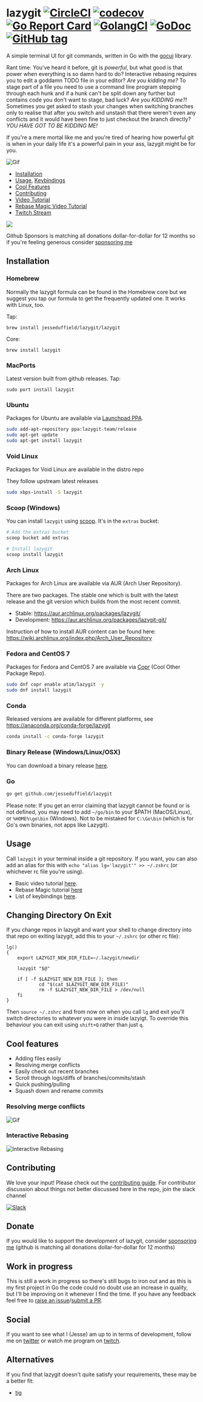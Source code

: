 # lazygit [![CircleCI](https://circleci.com/gh/jesseduffield/lazygit.svg?style=svg)](https://circleci.com/gh/jesseduffield/lazygit) [![codecov](https://codecov.io/gh/jesseduffield/lazygit/branch/master/graph/badge.svg)](https://codecov.io/gh/jesseduffield/lazygit) [![Go Report Card](https://goreportcard.com/badge/github.com/jesseduffield/lazygit)](https://goreportcard.com/report/github.com/jesseduffield/lazygit) [![GolangCI](https://golangci.com/badges/github.com/jesseduffield/lazygit.svg)](https://golangci.com) [![GoDoc](https://godoc.org/github.com/jesseduffield/lazygit?status.svg)](http://godoc.org/github.com/jesseduffield/lazygit) [![GitHub tag](https://img.shields.io/github/tag/jesseduffield/lazygit.svg)]()

A simple terminal UI for git commands, written in Go with the [gocui](https://github.com/jroimartin/gocui 'gocui') library.

Rant time: You've heard it before, git is _powerful_, but what good is that power when everything is so damn hard to do? Interactive rebasing requires you to edit a goddamn TODO file in your editor? *Are you kidding me?* To stage part of a file you need to use a command line program stepping through each hunk and if a hunk can't be split down any further but contains code you don't want to stage, bad luck? *Are you KIDDING me?!* Sometimes you get asked to stash your changes when switching branches only to realise that after you switch and unstash that there weren't even any conflicts and it would have been fine to just checkout the branch directly? *YOU HAVE GOT TO BE KIDDING ME!* 

If you're a mere mortal like me and you're tired of hearing how powerful git is when in your daily life it's a powerful pain in your ass, lazygit might be for you.

![Gif](/docs/resources/lazygit-example.gif)

- [Installation](https://github.com/jesseduffield/lazygit#installation)
- [Usage](https://github.com/jesseduffield/lazygit#usage),
  [Keybindings](/docs/keybindings)
- [Cool Features](https://github.com/jesseduffield/lazygit#cool-features)
- [Contributing](https://github.com/jesseduffield/lazygit#contributing)
- [Video Tutorial](https://youtu.be/VDXvbHZYeKY)
- [Rebase Magic Video Tutorial](https://youtu.be/4XaToVut_hs)
- [Twitch Stream](https://www.twitch.tv/jesseduffield)

[<img src="https://i.imgur.com/sVEktDn.png">](https://youtu.be/CPLdltN7wgE)

Github Sponsors is matching all donations dollar-for-dollar for 12 months so if you're feeling generous consider [sponsoring me](https://github.com/sponsors/jesseduffield)

## Installation

### Homebrew
Normally the lazygit formula can be found in the Homebrew core but we suggest you tap our formula to get the frequently updated one. It works with Linux, too.

Tap:
```
brew install jesseduffield/lazygit/lazygit
```

Core:

```
brew install lazygit
```

### MacPorts
Latest version built from github releases.
Tap:
```
sudo port install lazygit
```

### Ubuntu

Packages for Ubuntu are available via [Launchpad PPA](https://launchpad.net/~lazygit-team).

```sh
sudo add-apt-repository ppa:lazygit-team/release
sudo apt-get update
sudo apt-get install lazygit
```

### Void Linux

Packages for Void Linux are available in the distro repo

They follow upstream latest releases

```sh
sudo xbps-install -S lazygit
```
### Scoop (Windows)

You can install `lazygit` using [scoop](https://scoop.sh/). It's in the `extras` bucket:

```sh
# Add the extras bucket
scoop bucket add extras

# Install lazygit
scoop install lazygit
```

### Arch Linux

Packages for Arch Linux are available via AUR (Arch User Repository).

There are two packages. The stable one which is built with the latest release
and the git version which builds from the most recent commit.

- Stable: https://aur.archlinux.org/packages/lazygit/
- Development: https://aur.archlinux.org/packages/lazygit-git/

Instruction of how to install AUR content can be found here:
https://wiki.archlinux.org/index.php/Arch_User_Repository

### Fedora and CentOS 7

Packages for Fedora and CentOS 7 are available via [Copr](https://copr.fedorainfracloud.org/coprs/atim/lazygit/) (Cool Other Package Repo).

```sh
sudo dnf copr enable atim/lazygit -y
sudo dnf install lazygit
```

### Conda

Released versions are available for different platforms, see https://anaconda.org/conda-forge/lazygit

```sh
conda install -c conda-forge lazygit
```

### Binary Release (Windows/Linux/OSX)

You can download a binary release [here](https://github.com/jesseduffield/lazygit/releases).

### Go

```sh
go get github.com/jesseduffield/lazygit
```

Please note:
If you get an error claiming that lazygit cannot be found or is not defined, you
may need to add `~/go/bin` to your \$PATH (MacOS/Linux), or `%HOME%\go\bin`
(Windows). Not to be mistaked for `C:\Go\bin` (which is for Go's own binaries,
not apps like Lazygit).

## Usage

Call `lazygit` in your terminal inside a git repository. If you want, you can
also add an alias for this with `echo "alias lg='lazygit'" >> ~/.zshrc` (or
whichever rc file you're using).

- Basic video tutorial [here](https://youtu.be/VDXvbHZYeKY).
- Rebase Magic tutorial [here](https://youtu.be/4XaToVut_hs)
- List of keybindings
  [here](/docs/keybindings).
  
## Changing Directory On Exit

If you change repos in lazygit and want your shell to change directory into that repo on exiting lazygit, add this to your `~/.zshrc` (or other rc file):
```
lg()
{
    export LAZYGIT_NEW_DIR_FILE=~/.lazygit/newdir

    lazygit "$@"

    if [ -f $LAZYGIT_NEW_DIR_FILE ]; then
            cd "$(cat $LAZYGIT_NEW_DIR_FILE)"
            rm -f $LAZYGIT_NEW_DIR_FILE > /dev/null
    fi
}
```
Then `source ~/.zshrc` and from now on when you call `lg` and exit you'll switch directories to whatever you were in inside lazyigt. To override this behaviour you can exit using `shift+Q` rather than just `q`.

## Cool features

- Adding files easily
- Resolving merge conflicts
- Easily check out recent branches
- Scroll through logs/diffs of branches/commits/stash
- Quick pushing/pulling
- Squash down and rename commits

### Resolving merge conflicts

![Gif](/docs/resources/resolving-merge-conflicts.gif)

### Interactive Rebasing

![Interactive Rebasing](/docs/resources/interactive-rebase.png)

## Contributing

We love your input! Please check out the [contributing guide](CONTRIBUTING.md).
For contributor discussion about things not better discussed here in the repo, join the slack channel

[![Slack](/docs/resources/slack_rgb.png)](https://join.slack.com/t/lazygit/shared_invite/enQtNDE3MjIwNTYyMDA0LTM3Yjk3NzdiYzhhNTA1YjM4Y2M4MWNmNDBkOTI0YTE4YjQ1ZmI2YWRhZTgwNjg2YzhhYjg3NDBlMmQyMTI5N2M)

## Donate

If you would like to support the development of lazygit, consider [sponsoring me](https://github.com/sponsors/jesseduffield) (github is matching all donations dollar-for-dollar for 12 months)

## Work in progress

This is still a work in progress so there's still bugs to iron out and as this
is my first project in Go the code could no doubt use an increase in quality,
but I'll be improving on it whenever I find the time. If you have any feedback
feel free to [raise an issue](https://github.com/jesseduffield/lazygit/issues)/[submit a PR](https://github.com/jesseduffield/lazygit/pulls).

## Social

If you want to see what I (Jesse) am up to in terms of development, follow me on
[twitter](https://twitter.com/DuffieldJesse) or watch me program on
[twitch](https://www.twitch.tv/jesseduffield).

## Alternatives

If you find that lazygit doesn't quite satisfy your requirements, these may be a better fit:

- [tig](https://github.com/jonas/tig)
